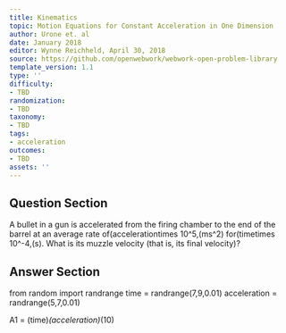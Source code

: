 ```yaml
---
title: Kinematics
topic: Motion Equations for Constant Acceleration in One Dimension
author: Urone et. al
date: January 2018
editor: Wynne Reichheld, April 30, 2018
source: https://github.com/openwebwork/webwork-open-problem-library
template_version: 1.1
type: ''
difficulty:
- TBD
randomization:
- TBD
taxonomy:
- TBD
tags:
- acceleration
outcomes:
- TBD
assets: ''
---
```


## Question Section 

A bullet in a gun is accelerated from the firing chamber to the end of the barrel at an average rate of(accelerationtimes 10^5,(ms^2) for(timetimes 10^-4,(s). What is its muzzle velocity (that is, its final velocity)?



## Answer Section

from random import randrange
time = randrange(7,9,0.01)
acceleration = randrange(5,7,0.01)

A1 = (time)*(acceleration)*(10)
